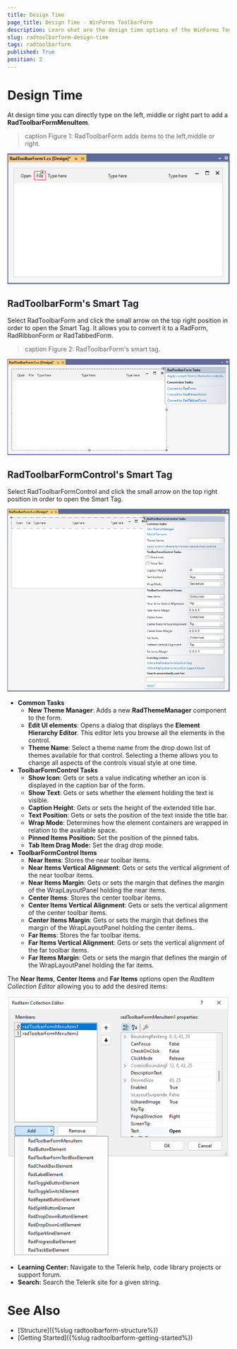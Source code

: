 ```yaml
---
title: Design Time
page_title: Design Time - WinForms ToolbarForm
description: Learn what are the design time options of the WinForms ToolbarForm.  
slug: radtoolbarform-design-time
tags: radtoolbarform
published: True
position: 2
---
```


# Design Time 

At design time you can directly type on the left, middle or right part to add a **RadToolbarFormMenuItem**.

>caption Figure 1: RadToolbarForm adds items to the left,middle or right.

![WinForms RadToolbarForm Design Time](images/toolbarform-design-time001.png)

## RadToolbarForm's Smart Tag

Select RadToolbarForm and click the small arrow on the top right position in order to open the Smart Tag. It allows you to convert it to a RadForm, RadRibbonForm or RadTabbedForm.

>caption Figure 2: RadToolbarForm's smart tag.

![WinForms RadToolbarForm Smart Tag](images/toolbarform-design-time002.png)

## RadToolbarFormControl's Smart Tag

Select RadToolbarFormControl and click the small arrow on the top right position in order to open the Smart Tag.

![WinForms RadToolbarFormControl Smart Tag](images/toolbarform-design-time003.png)

* **Common Tasks**
    - **New Theme Manager**: Adds a new **RadThemeManager** component to the form.
    - **Edit UI elements**: Opens a dialog that displays the **Element Hierarchy Editor**. This editor lets you browse all the elements in the control.
    - **Theme Name**: Select a theme name from the drop down list of themes available for that control. Selecting a theme allows you to change all aspects of the controls visual style at one time.
* **ToolbarFormControl Tasks**
    - **Show Icon**: Gets or sets a value indicating whether an icon is displayed in the caption bar of the form.
    - **Show Text**: Gets or sets whether the element holding the text is visible.
    - **Caption Height**: Gets or sets the height of the extended title bar.
    - **Text Position**: Gets or sets the position of the text inside the title bar.
    - **Wrap Mode**: Determines how the element containers are wrapped in relation to the available space.
    - __Pinned Items Position:__ Set the position of the pinned tabs.
    - __Tab Item Drag Mode:__ Set the drag drop mode.
* **ToolbarFormControl Items**
    - **Near Items**: Stores the near toolbar items.
    - **Near Items Vertical Alignment**: Gets or sets the vertical alignment of the near toolbar items.
    - **Near Items Margin**: Gets or sets the margin that defines the margin of the WrapLayoutPanel holding the near items.
    - **Center Items**: Stores the center toolbar items.
    - **Center Items Vertical Alignment**: Gets or sets the vertical alignment of the center toolbar items.
    - **Center Items Margin**: Gets or sets the margin that defines the margin of the WrapLayoutPanel holding the center items.
    - **Far Items**: Stores the far toolbar items.
    - **Far Items Vertical Alignment**: Gets or sets the vertical alignment of the far toolbar items.
    - **Far Items Margin**: Gets or sets the margin that defines the margin of the WrapLayoutPanel holding the far items.
    
The **Near Items**, **Center Items** and **Far Items** options open the *RadItem Collection Editor* allowing you to add the desired items:

![WinForms RadToolbarFormControl RadItem Collection Editor](images/toolbarform-design-time004.png)

* __Learning Center:__ Navigate to the Telerik help, code library projects or support forum.
* __Search:__ Search the Telerik site for a given string.

# See Also

* [Structure]({%slug radtoolbarform-structure%})
* [Getting Started]({%slug  radtoolbarform-getting-started%})